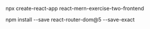 npx create-react-app react-mern-exercise-two-frontend

npm install --save react-router-dom@5 --save-exact